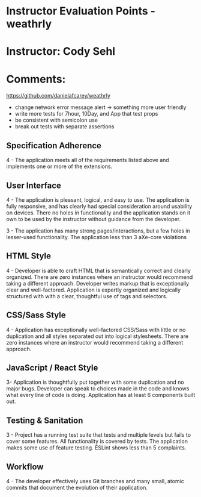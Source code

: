 # Instructor Evaluation Points - weathrly
# Instructor: Cody Sehl
# Comments:

https://github.com/danielafcarey/weathrly

- change network error message alert -> something more user friendly 
- write more tests for 7hour, 10Day, and App that test props
- be consistent with semicolon use
- break out tests with separate assertions

## Specification Adherence

4 - The application meets all of the requirements listed above and implements one or more of the extensions.

## User Interface

4 - The application is pleasant, logical, and easy to use. The application is fully responsive, and has clearly had special consideration around usability on devices. There no holes in functionality and the application stands on it own to be used by the instructor without guidance from the developer.

3 - The application has many strong pages/interactions, but a few holes in lesser-used functionality. The application less than 3 aXe-core violations

## HTML Style

4 - Developer is able to craft HTML that is semantically correct and clearly organized. There are zero instances where an instructor would recommend taking a different approach. Developer writes markup that is exceptionally clear and well-factored. Application is expertly organized and logically structured with with a clear, thoughtful use of tags and selectors.


## CSS/Sass Style

4 - Application has exceptionally well-factored CSS/Sass with little or no duplication and all styles separated out into logical stylesheets. There are zero instances where an instructor would recommend taking a different approach.

## JavaScript / React Style

3- Application is thoughtfully put together with some duplication and no major bugs. Developer can speak to choices made in the code and knows what every line of code is doing. Application has at least 6 components built out.


## Testing & Sanitation

3 - Project has a running test suite that tests and multiple levels but fails to cover some features. All functionality is covered by tests. The application makes some use of feature testing. ESLint shows less than 5 complaints.

## Workflow

4 - The developer effectively uses Git branches and many small, atomic commits that document the evolution of their application.

